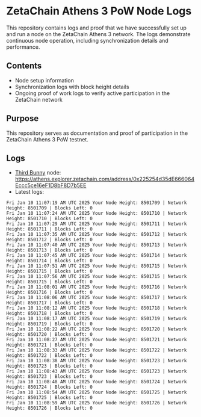 # ZetaChain Athens 3 PoW Node Logs
This repository contains logs and proof that we have successfully set up and run a node on the ZetaChain Athens 3 network. The logs demonstrate continuous node operation, including synchronization details and performance.

## Contents
- Node setup information
- Synchronization logs with block height details
- Ongoing proof of work logs to verify active participation in the ZetaChain network

## Purpose
This repository serves as documentation and proof of participation in the ZetaChain Athens 3 PoW testnet.

## Logs

- [Third Bunny](https://thirdbunny.xyz/) node: https://athens.explorer.zetachain.com/address/0x225254d35dE666064Eccc5ce16eF1D8bF8D7b5EE
- Latest logs:
```
Fri Jan 10 11:07:19 AM UTC 2025 Your Node Height: 8501709 | Network Height: 8501709 | Blocks Left: 0
Fri Jan 10 11:07:24 AM UTC 2025 Your Node Height: 8501710 | Network Height: 8501710 | Blocks Left: 0
Fri Jan 10 11:07:29 AM UTC 2025 Your Node Height: 8501711 | Network Height: 8501711 | Blocks Left: 0
Fri Jan 10 11:07:35 AM UTC 2025 Your Node Height: 8501712 | Network Height: 8501712 | Blocks Left: 0
Fri Jan 10 11:07:40 AM UTC 2025 Your Node Height: 8501713 | Network Height: 8501713 | Blocks Left: 0
Fri Jan 10 11:07:45 AM UTC 2025 Your Node Height: 8501714 | Network Height: 8501714 | Blocks Left: 0
Fri Jan 10 11:07:51 AM UTC 2025 Your Node Height: 8501715 | Network Height: 8501715 | Blocks Left: 0
Fri Jan 10 11:07:56 AM UTC 2025 Your Node Height: 8501715 | Network Height: 8501715 | Blocks Left: 0
Fri Jan 10 11:08:01 AM UTC 2025 Your Node Height: 8501716 | Network Height: 8501716 | Blocks Left: 0
Fri Jan 10 11:08:06 AM UTC 2025 Your Node Height: 8501717 | Network Height: 8501717 | Blocks Left: 0
Fri Jan 10 11:08:12 AM UTC 2025 Your Node Height: 8501718 | Network Height: 8501718 | Blocks Left: 0
Fri Jan 10 11:08:17 AM UTC 2025 Your Node Height: 8501719 | Network Height: 8501719 | Blocks Left: 0
Fri Jan 10 11:08:22 AM UTC 2025 Your Node Height: 8501720 | Network Height: 8501720 | Blocks Left: 0
Fri Jan 10 11:08:27 AM UTC 2025 Your Node Height: 8501721 | Network Height: 8501721 | Blocks Left: 0
Fri Jan 10 11:08:33 AM UTC 2025 Your Node Height: 8501722 | Network Height: 8501722 | Blocks Left: 0
Fri Jan 10 11:08:38 AM UTC 2025 Your Node Height: 8501723 | Network Height: 8501723 | Blocks Left: 0
Fri Jan 10 11:08:43 AM UTC 2025 Your Node Height: 8501723 | Network Height: 8501723 | Blocks Left: 0
Fri Jan 10 11:08:48 AM UTC 2025 Your Node Height: 8501724 | Network Height: 8501724 | Blocks Left: 0
Fri Jan 10 11:08:54 AM UTC 2025 Your Node Height: 8501725 | Network Height: 8501725 | Blocks Left: 0
Fri Jan 10 11:08:59 AM UTC 2025 Your Node Height: 8501726 | Network Height: 8501726 | Blocks Left: 0
```
